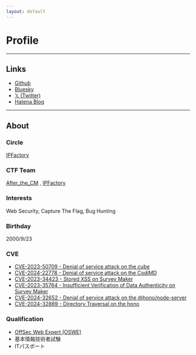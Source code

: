 ```yaml
---
layout: default
---
```


# Profile

* * *

## Links

- [Github](https://github.com/y0d3n)
- [Bluesky](https://bsky.app/profile/y0d3n.bsky.social)
- [𝕏 (Twitter)](https://twitter.com/y0d3n)
- [Hatena Blog](https://y0d3n.hatenablog.com/)

* * *

## About

### Circle

[IPFactory](https://ipfactory.github.io/)

### CTF Team

[After_the_CM](https://ctftime.org/team/118161)
, [IPFactory](https://ctftime.org/team/11420)

### Interests

Web Security, Capture The Flag, Bug Hunting

### Birthday

2000/9/23

### CVE

- [CVE-2023-50709 - Denial of service attack on the cube](https://github.com/cube-js/cube/security/advisories/GHSA-9759-3276-g2pm)
- [CVE-2024-22778 - Denial of service attack on the CodiMD](https://github.com/hackmdio/codimd/issues/1846)
- [CVE-2023-34423 - Stored XSS on Survey Maker](https://jvn.jp/jp/JVN51098626/)
- [CVE-2023-35764 - Insufficient Verification of Data Authenticity on Survey Maker](https://jvn.jp/jp/JVN51098626/)
- [CVE-2024-32652 - Denial of service attack on the @hono/node-server](https://github.com/honojs/node-server/security/advisories/GHSA-hgxw-5xg3-69jx)
- [CVE-2024-32869 - Directory Traversal on the hono](https://github.com/honojs/hono/security/advisories/GHSA-3mpf-rcc7-5347)

### Qualification

- [OffSec Web Expert (OSWE)](https://www.credential.net/1795b0db-f7ba-4984-ae88-838790037e2f)
- 基本情報技術者試験
- ITパスポート

